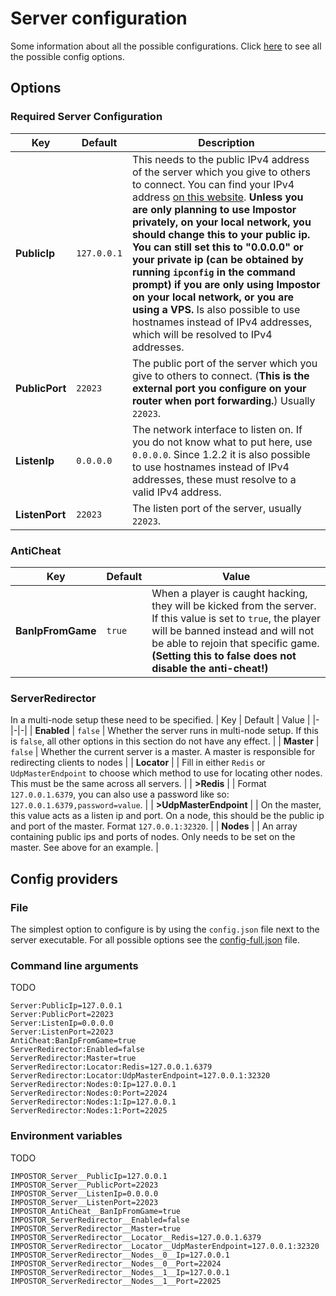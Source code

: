 # Server configuration

Some information about all the possible configurations. Click [here](https://github.com/AeonLucid/Impostor/blob/master/src/Impostor.Server/config.full.json) to see all the possible config options.

## Options

### Required Server Configuration

| Key | Default | Description |
|-|-|-|
| **PublicIp** | `127.0.0.1` | This needs to the public IPv4 address of the server which you give to others to connect. You can find your IPv4 address [on this website](http://whatismyip.host/). **Unless you are only planning to use Impostor privately, on your local network, you should change this to your public ip. You can still set this to "0.0.0.0" or your private ip (can be obtained by running `ipconfig` in the command prompt) if you are only using Impostor on your local network, or you are using a VPS.** Is also possible to use hostnames instead of IPv4 addresses, which will be resolved to IPv4 addresses. |
| **PublicPort** | `22023` | The public port of the server which you give to others to connect. (**This is the external port you configure on your router when port forwarding.**) Usually `22023`. |
| **ListenIp** | `0.0.0.0` | The network interface to listen on. If you do not know what to put here, use `0.0.0.0`. Since 1.2.2 it is also possible to use hostnames instead of IPv4 addresses, these must resolve to a valid IPv4 address. |
| **ListenPort** | `22023` | The listen port of the server, usually `22023`. |

### AntiCheat

| Key | Default | Value |
|-|-|-|
| **BanIpFromGame** | `true` | When a player is caught hacking, they will be kicked from the server. If this value is set to `true`, the player will be banned instead and will not be able to rejoin that specific game. **(Setting this to false does not disable the anti-cheat!)** |

### ServerRedirector
In a multi-node setup these need to be specified.
| Key | Default | Value |
|-|-|-|
| **Enabled** | `false` | Whether the server runs in multi-node setup. If this is `false`, all other options in this section do not have any effect. |
| **Master** | `false` | Whether the current server is a master. A master is responsible for redirecting clients to nodes |
| **Locator** | | Fill in either `Redis` or `UdpMasterEndpoint` to choose which method to use for locating other nodes. This must be the same across all servers. |
| **>Redis** | | Format `127.0.0.1.6379`, you can also use a password like so: `127.0.0.1.6379,password=value`. |
| **>UdpMasterEndpoint** | | On the master, this value acts as a listen ip and port. On a node, this should be the public ip and port of the master. Format `127.0.0.1:32320`. |
| **Nodes** | | An array containing public ips and ports of nodes. Only needs to be set on the master. See above for an example. |

## Config providers

### File

The simplest option to configure is by using the `config.json` file next to the server executable. For all possible options see the [config-full.json](https://github.com/Impostor/Impostor/blob/dev/src/Impostor.Server/config-full.json) file.

### Command line arguments

TODO

```
Server:PublicIp=127.0.0.1
Server:PublicPort=22023
Server:ListenIp=0.0.0.0
Server:ListenPort=22023
AntiCheat:BanIpFromGame=true
ServerRedirector:Enabled=false
ServerRedirector:Master=true
ServerRedirector:Locator:Redis=127.0.0.1.6379
ServerRedirector:Locator:UdpMasterEndpoint=127.0.0.1:32320
ServerRedirector:Nodes:0:Ip=127.0.0.1
ServerRedirector:Nodes:0:Port=22024
ServerRedirector:Nodes:1:Ip=127.0.0.1
ServerRedirector:Nodes:1:Port=22025
```

### Environment variables

TODO

```
IMPOSTOR_Server__PublicIp=127.0.0.1
IMPOSTOR_Server__PublicPort=22023
IMPOSTOR_Server__ListenIp=0.0.0.0
IMPOSTOR_Server__ListenPort=22023
IMPOSTOR_AntiCheat__BanIpFromGame=true
IMPOSTOR_ServerRedirector__Enabled=false
IMPOSTOR_ServerRedirector__Master=true
IMPOSTOR_ServerRedirector__Locator__Redis=127.0.0.1.6379
IMPOSTOR_ServerRedirector__Locator__UdpMasterEndpoint=127.0.0.1:32320
IMPOSTOR_ServerRedirector__Nodes__0__Ip=127.0.0.1
IMPOSTOR_ServerRedirector__Nodes__0__Port=22024
IMPOSTOR_ServerRedirector__Nodes__1__Ip=127.0.0.1
IMPOSTOR_ServerRedirector__Nodes__1__Port=22025
```
